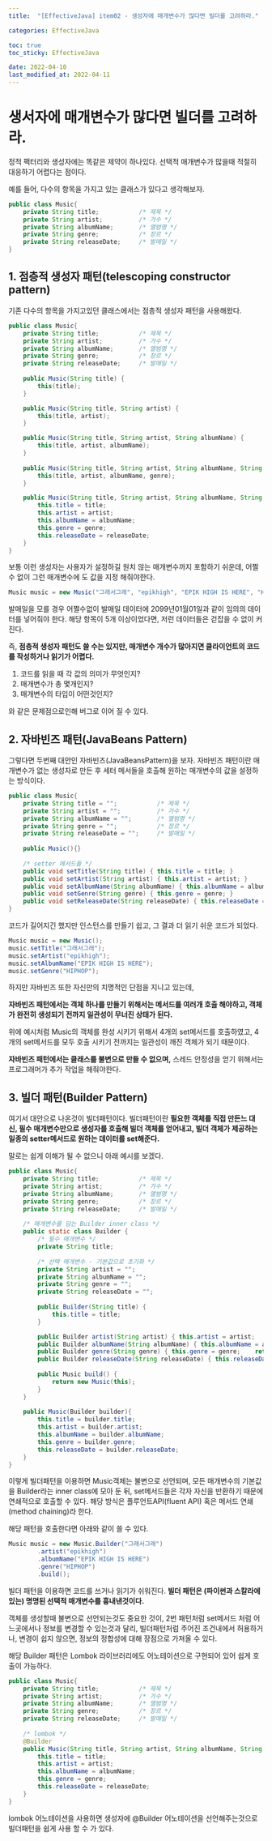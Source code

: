 ```yaml
---
title:  "[EffectiveJava] item02 - 생성자에 매개변수가 많다면 빌더를 고려하라."

categories: EffectiveJava

toc: true
toc_sticky: EffectiveJava

date: 2022-04-10
last_modified_at: 2022-04-11
---
```


# 생서자에 매개변수가 많다면 빌더를 고려하라.

정적 팩터리와 생성자에는 똑같은 제약이 하나있다. 선택적 매개변수가 많을때 적절히 대응하기 어렵다는 점이다.

예를 들어, 다수의 항목을 가지고 있는 클래스가 있다고 생각해보자.

```java
public class Music{
    private String title;           /* 제목 */
    private String artist;          /* 가수 */
    private String albumName;       /* 앨범명 */
    private String genre;           /* 장르 */
    private String releaseDate;     /* 발매일 */
}
```

## 1. 점층적 생성자 패턴(telescoping constructor pattern)

기존 다수의 항목을 가지고있던 클래스에서는 점층적 생성자 패턴을 사용해왔다.

```java
public class Music{
    private String title;           /* 제목 */
    private String artist;          /* 가수 */
    private String albumName;       /* 앨범명 */
    private String genre;           /* 장르 */
    private String releaseDate;     /* 발매일 */
    
    public Music(String title) {
        this(title);
    }

    public Music(String title, String artist) {
        this(title, artist);
    }

    public Music(String title, String artist, String albumName) {
        this(title, artist, albumName);
    }
    
    public Music(String title, String artist, String albumName, String genre) {
        this(title, artist, albumName, genre);
    }

    public Music(String title, String artist, String albumName, String genre, String releaseDate) {
        this.title = title;
        this.artist = artist;
        this.albumName = albumName;
        this.genre = genre;
        this.releaseDate = releaseDate;
    }
}
```

보통 이런 생성자는 사용자가 설정하길 원치 않는 매개변수까지 포함하기 쉬운데, 어쩔 수 없이 그런 매개변수에 도 값을 지정 해줘야한다.

```java
Music music = new Music("그래서그래", "epikhigh", "EPIK HIGH IS HERE", "HIPHOP","20990101");
```

발매일을 모를 경우 어쩔수없이 발매일 데이터에 2099년01월01일과 같이 임의의 데이터를 넣어줘야 한다. 해당 항목이 5개 이상이었다면, 저런 데이터들은 걷잡을 수 없이 커진다.

즉, **점층적 생성자 패턴도 쓸 수는 있지만, 매개변수 개수가 많아지면 클라이언트의 코드를 작성하거나 읽기가 어렵다.**

1. 코드를 읽을 때 각 값의 의미가 무엇인지?
2. 매개변수가 총 몇개인지?
3. 매개변수의 타입이 어떤것인지?

와 같은 문제점으로인해 버그로 이어 질 수 있다.

## 2. 자바빈즈 패턴(JavaBeans Pattern)

그렇다면 두번째 대안인 자바빈즈(JavaBeansPattern)을 보자. 자바빈즈 패턴이란 매개변수가 없는 생성자로 만든 후 세터 메서들을 호출해 원하는 매개변수의 값을 설정하는 방식이다.

```java
public class Music{
    private String title = "";           /* 제목 */
    private String artist = "";          /* 가수 */
    private String albumName = "";       /* 앨범명 */
    private String genre = "";           /* 장르 */
    private String releaseDate = "";     /* 발매일 */
    
    public Music(){}
    
    /* setter 메서드들 */
    public void setTitle(String title) { this.title = title; }
    public void setArtist(String artist) { this.artist = artist; }
    public void setAlbumName(String albumName) { this.albumName = albumName; }
    public void setGenre(String genre) { this.genre = genre; }
    public void setReleaseDate(String releaseDate) { this.releaseDate = releaseDate; }
}
```

코드가 길어지긴 했지만 인스턴스를 만들기 쉽고, 그 결과 더 읽기 쉬운 코드가 되었다.

```java
Music music = new Music();
music.setTitle("그래서그래");
music.setArtist("epikhigh");
music.setAlbumName("EPIK HIGH IS HERE");
music.setGenre("HIPHOP");
```

하지만 자바빈즈 또한 자신만의 치명적인 단점을 지니고 있는데,

**자바빈즈 패턴에서는 객체 하나를 만들기 위해서는 메서드를 여러개 호출 해야하고, 객체가 완전히 생성되기 전까지 일관성이 무너진 상태가 된다.**

위에 예시처럼 Music의 객체를 완성 시키기 위해서 4개의 set메서드를 호출하였고, 4개의 set메서드를 모두 호출 시키기 전까지는 일관성이 깨진 객체가 되기 때문이다.

**자바빈즈 패턴에서는 클래스를 불변으로 만들 수 없으며,** 스레드 안정성을 얻기 위해서는 프로그래머가 추가 작업을 해줘야한다.

## 3. 빌더 패턴(Builder Pattern)

여기서 대안으로 나온것이 빌더패턴이다. 빌더패턴이란 **필요한 객체를 직접 만든느 대신, 필수 매개변수만으로 생성자를 호출해 빌더 객체를 얻어내고, 빌더 객체가 제공하는 일종의 setter메서드로 원하는 데이터를 set해준다.**

말로는 쉽게 이해가 될 수 없으니 아래 예시를 보겠다.

```java
public class Music{
    private String title;           /* 제목 */
    private String artist;          /* 가수 */
    private String albumName;       /* 앨범명 */
    private String genre;           /* 장르 */
    private String releaseDate;     /* 발매일 */
    
    /* 매개변수를 담는 Builder inner class */
    public static class Builder {
        /* 필수 매개변수 */
        private String title;
        
        /* 선택 매개변수 - 기본값으로 초기화 */
        private String artist = "";
        private String albumName = "";
        private String genre = "";
        private String releaseDate = "";
        
        public Builder(String title) {
            this.title = title;
        }

        public Builder artist(String artist) { this.artist = artist;    return this; }
        public Builder albumName(String albumName) { this.albumName = albumName;    return this; }
        public Builder genre(String genre) { this.genre = genre;    return this; }
        public Builder releaseDate(String releaseDate) { this.releaseDate = releaseDate;    return this; }
        
        public Music build() {
            return new Music(this);
        }
    }
    
    public Music(Builder builder){
        this.title = builder.title;
        this.artist = builder.artist;
        this.albumName = builder.albumName;
        this.genre = builder.genre;
        this.releaseDate = builder.releaseDate;
    }
}
```

이렇게 빌더패턴을 이용하면 Music객체는 불변으로 선언되며, 모든 매개변수의 기본값을 Builder라는 inner class에 모아 둔 뒤, set메서드들은 각자 자신을 반환하기 때문에 연쇄적으로 호출할 수 있다.
해당 방식은 플루언트API(fluent API) 혹은 메서드 연쇄(method chaining)라 한다.

해당 패턴을 호출한다면 아래와 같이 쓸 수 있다.

```java
Music music = new Music.Builder("그래서그래")
        .artist("epikhigh")
        .albumName("EPIK HIGH IS HERE")
        .genre("HIPHOP")
        .build();
```

빌더 패턴을 이용하면 코드를 쓰거나 읽기가 쉬워진다. **빌더 패턴은 (파이썬과 스칼라에 있는) 명명된 선택적 매개변수를 흉내낸것이다.**

객체를 생성할때 불변으로 선언되는것도 중요한 것이, 2번 패턴처럼 set메서드 처럼 어느곳에서나 정보를 변경할 수 있는것과 달리, 빌더패턴처럼 주어진 조건내에서 허용하거나, 변경이 쉽지 않으면, 정보의 정합성에 대해 장점으로 가져올 수 있다.

해당 Builder 패턴은 Lombok 라이브러리에도 어노테이션으로 구현되어 있어 쉽게 호출이 가능하다.

```java
public class Music{
    private String title;           /* 제목 */
    private String artist;          /* 가수 */
    private String albumName;       /* 앨범명 */
    private String genre;           /* 장르 */
    private String releaseDate;     /* 발매일 */
    
    /* lombok */
    @Builder
    public Music(String title, String artist, String albumName, String genre, String releaseDate) {
        this.title = title;
        this.artist = artist;
        this.albumName = albumName;
        this.genre = genre;
        this.releaseDate = releaseDate;
    }
}
```

lombok 어노테이션을 사용하면 생성자에 @Builder 어노테이션을 선언해주는것으로 빌더패턴을 쉽게 사용 할 수 가 있다.


